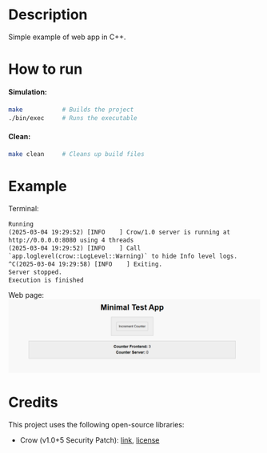 # Description
Simple example of web app in C++.

# How to run
#### Simulation:
```bash
make           # Builds the project
./bin/exec     # Runs the executable
```

#### Clean:
```bash
make clean     # Cleans up build files
```

# Example
Terminal:
```terminal
Running
(2025-03-04 19:29:52) [INFO    ] Crow/1.0 server is running at http://0.0.0.0:8080 using 4 threads
(2025-03-04 19:29:52) [INFO    ] Call `app.loglevel(crow::LogLevel::Warning)` to hide Info level logs.
^C(2025-03-04 19:29:58) [INFO    ] Exiting.
Server stopped.
Execution is finished
```
Web page:
![Web page example](docs/images/app_screen.png)

# Credits

This project uses the following open-source libraries:
- Crow (v1.0+5 Security Patch): [link](https://github.com/CrowCpp/Crow.git), [license](https://github.com/CrowCpp/Crow/blob/master/LICENSE)

